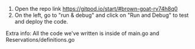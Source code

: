 1. Open the repo link https://gitpod.io/start/#brown-goat-rv74h8q0
2. On the left, go to "run & debug" and click on "Run and Debug" to test and deploy the code.

Extra info:
All the code we've written is inside of main.go and Reservations/definitions.go
